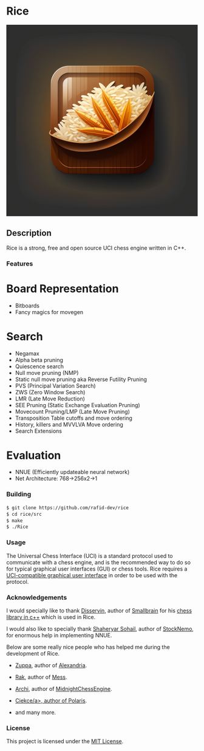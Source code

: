 # Rice

<div align="center">
  <kbd>
    <img src="./imgs/logo.png" />
  </kbd>
</div>

## Description

Rice is a strong, free and open source UCI chess engine written in C++.

### Features

# Board Representation
* Bitboards
* Fancy magics for movegen

# Search

* Negamax
* Alpha beta pruning
* Quiescence search
* Null move pruning (NMP)
* Static null move pruning aka Reverse Futility Pruning
* PVS (Principal Variation Search)
* ZWS (Zero Window Search)
* LMR (Late Move Reduction)
* SEE Pruning (Static Exchange Evaluation Pruning)
* Movecount Pruning/LMP (Late Move Pruning)
* Transposition Table cutoffs and move ordering
* History, killers and MVVLVA Move ordering
* Search Extensions

# Evaluation
* NNUE (Efficiently updateable neural network)
* Net Architecture: 768->256x2->1

### Building

```bash
$ git clone https://github.com/rafid-dev/rice
$ cd rice/src
$ make 
$ ./Rice
```

### Usage
The Universal Chess Interface (UCI) is a standard protocol used to communicate with
a chess engine, and is the recommended way to do so for typical graphical user interfaces
(GUI) or chess tools. Rice requires a <a href="https://www.chessprogramming.org/UCI#GUIs">UCI-compatible graphical user interface</a> in order to be used with the protocol.

### Acknowledgements

I would specially like to thank <a href="https://github.com/Disservin">Disservin</a>, author of <a href="https://github.com/Disservin/Smallbrain">Smallbrain</a> for his <a href="https://github.com/Disservin/chess-library">chess library in c++</a> which is used in Rice.

I would also like to specially thank <a href="https://github.com/TheBlackPlague">Shaheryar Sohail</a>, author of <a href="https://github.com/TheBlackPlague/StockNemo">StockNemo<a>, for enormous help in implementing NNUE.

Below are some really nice people who has helped me during the development of Rice.
* <a href="https://github.com/pgg106">Zuppa</a>, author of <a href="https://github.com/PGG106/Alexandria/">Alexandria</a>.
* <a href="https://github.com/raklaptudirm">Rak</a>, author of <a href="https://github.com/raklaptudirm/mess">Mess</a>.
* <a href="https://github.com/archishou">Archi</a>, author of <a href="https://github.com/archishou/MidnightChessEngine">MidnightChessEngine<a>.
* <a href="https://github.com/Ciekce">Ciekce/a>, author of <a href="https://github.com/Ciekce/Polaris">Polaris<a>.

* and many more.

### License

This project is licensed under the [MIT License](LICENSE).